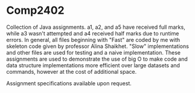 # Comp2402
Collection of Java assignments. a1, a2, and a5 have received full marks, while a3 wasn't attempted and a4 received half marks due to runtime errors.
In general, all files beginning with "Fast" are coded by me with skeleton code given by professor Alina Shaikhet. "Slow" implementations and other files are used for testing and a naive implementation.
These assignments are used to demonstrate the use of big O to make code and data structure implementations more efficient over large datasets and commands, however at the cost of additional space. 

Assignment specifications available upon request.
